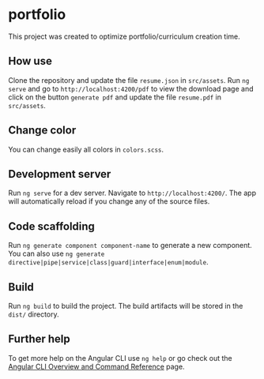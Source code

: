 # portfolio

This project was created to optimize portfolio/curriculum creation time.

## How use

Clone the repository and update the file `resume.json` in `src/assets`.
Run `ng serve` and go to `http://localhost:4200/pdf` to view the download page and click on the button `generate pdf` and update the file `resume.pdf` in `src/assets`.

## Change color

You can change easily all colors in `colors.scss`.

## Development server

Run `ng serve` for a dev server. Navigate to `http://localhost:4200/`. The app will automatically reload if you change any of the source files.

## Code scaffolding

Run `ng generate component component-name` to generate a new component. You can also use `ng generate directive|pipe|service|class|guard|interface|enum|module`.

## Build

Run `ng build` to build the project. The build artifacts will be stored in the `dist/` directory.

## Further help

To get more help on the Angular CLI use `ng help` or go check out the [Angular CLI Overview and Command Reference](https://angular.io/cli) page.
